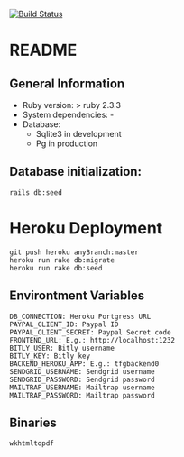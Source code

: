 [![Build Status](https://travis-ci.com/Cr0s4k/GiftOfCharityBack.svg?branch=master)](https://travis-ci.com/Cr0s4k/GiftOfCharityBack)
# README
## General Information
- Ruby version: > ruby 2.3.3
- System dependencies: -
- Database:
    - Sqlite3 in development
    - Pg in production
    
## Database initialization:
    rails db:seed

# Heroku Deployment
    git push heroku anyBranch:master
    heroku run rake db:migrate
    heroku run rake db:seed

## Environtment Variables
    DB_CONNECTION: Heroku Portgress URL 
    PAYPAL_CLIENT_ID: Paypal ID
    PAYPAL_CLIENT_SECRET: Paypal Secret code
    FRONTEND_URL: E.g.: http://localhost:1232
    BITLY_USER: Bitly username
    BITLY_KEY: Bitly key
    BACKEND_HEROKU_APP: E.g.: tfgbackend0
    SENDGRID_USERNAME: Sendgrid username
    SENDGRID_PASSWORD: Sendgrid password
    MAILTRAP_USERNAME: Mailtrap username
    MAILTRAP_PASSWORD: Mailtrap password
    
## Binaries
    wkhtmltopdf